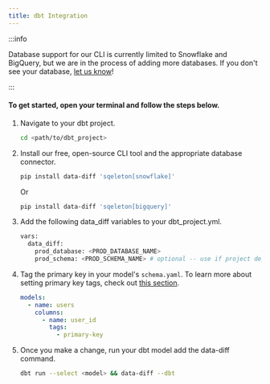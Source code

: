 ```yaml
---
title: dbt Integration
---
```


:::info

Database support for our CLI is currently limited to Snowflake and BigQuery, but we are in the process of adding more databases. If you don't see your database, [let us know](https://github.com/datafold/data-diff/issues/new?assignees=&labels=new-db-driver&template=request-support-for-a-database.md&title=Add+support+for+%3Cdatabase+name%3E)!

:::

#### To get started, open your terminal and follow the steps below.

1. Navigate to your dbt project.
    ```bash
    cd <path/to/dbt_project>
    ```
2. Install our free, open-source CLI tool and the appropriate database connector.
    ```bash
    pip install data-diff 'sqeleton[snowflake]'
    ```
    Or

    ```bash
    pip install data-diff 'sqeleton[bigquery]'
    ```
3. Add the following data_diff variables to your dbt_project.yml.
    ```bash
    vars:
      data_diff:
        prod_database: <PROD_DATABASE_NAME>
        prod_schema: <PROD_SCHEMA_NAME> # optional -- use if project deploys to a single schema
    ```
4. Tag the primary key in your model's `schema.yaml`. To learn more about setting primary key tags, check out [this section](../integrations/orchestration/dbt_adv_config#tag-primary-keys-in-dbt-models).
    ```yaml
    models:
      - name: users
        columns:
          - name: user_id
            tags:
              - primary-key
    ```
5. Once you make a change, run your dbt model add the data-diff command.
    ```bash
    dbt run --select <model> && data-diff --dbt
    ```